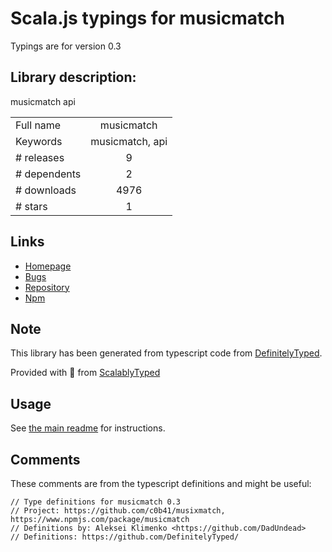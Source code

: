 
# Scala.js typings for musicmatch

Typings are for version 0.3

## Library description:
musicmatch api

|                    |                 |
| ------------------ | :-------------: |
| Full name          | musicmatch |
| Keywords           | musicmatch, api |
| # releases         | 9 |
| # dependents       | 2 |
| # downloads        | 4976 |
| # stars            | 1 |

## Links
- [Homepage](https://github.com/c0b41/musixmatch)
- [Bugs](https://github.com/c0b41/musixmatch/issues)
- [Repository](https://github.com/c0b41/musixmatch)
- [Npm](https://www.npmjs.com/package/musicmatch)
    


## Note
This library has been generated from typescript code from [DefinitelyTyped](https://definitelytyped.org).

Provided with :purple_heart: from [ScalablyTyped](https://github.com/oyvindberg/ScalablyTyped)

## Usage
See [the main readme](../../readme.md) for instructions.

## Comments

These comments are from the typescript definitions and might be useful:
```
// Type definitions for musicmatch 0.3
// Project: https://github.com/c0b41/musixmatch, https://www.npmjs.com/package/musicmatch
// Definitions by: Aleksei Klimenko <https://github.com/DadUndead>
// Definitions: https://github.com/DefinitelyTyped/

```

